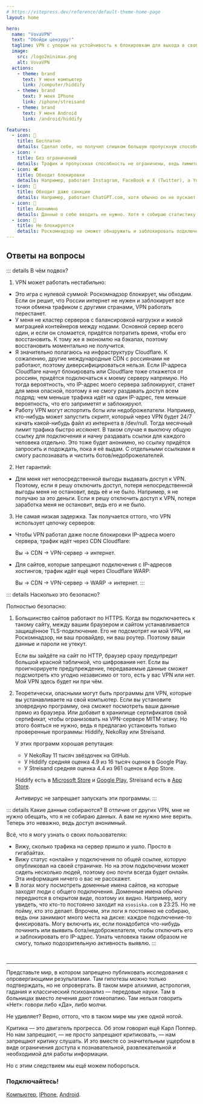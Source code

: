```yaml
---
# https://vitepress.dev/reference/default-theme-home-page
layout: home

hero:
  name: "VovaVPN"
  text: "Обойди цензуру!"
  tagline: VPN с упором на устойчивость к блокировкам для выхода в свободный интернет
  image:
    src: /logo2minimax.png
    alt: VovaVPN
  actions:
    - theme: brand
      text: У меня компьютер
      link: /computer/hiddify
    - theme: brand
      text: У меня IPhone
      link: /iphone/streisand
    - theme: brand
      text: У меня Android
      link: /android/hiddify

features:
  - icon: 💸
    title: Бесплатно
    details: Сделал себе, но получил слишком большую пропускную способность и запас трафика на сервере. Чтобы добро не пропадало, делюсь с друзьями.
  - icon: ⚡
    title: Без ограничений
    details: Трафик и пропускная способность не ограничены, ведь лимиты на сервере слишком большие.
  - icon: 🕊
    title: Обходит блокировки
    details: Например, работает Instagram, FaceBook и X (Twitter), а YouTube больше не зависает.
  - icon: 🚀
    title: Обходит даже санкции
    details: Например, работает ChatGPT.com, хотя обычно он не пускает россиян и блокирует подключения через другие VPN.
  - icon: 🦄
    title: Анонимно
    details: Данные о себе вводить не нужно. Хотя я собираю статистику, но не понимаю, кому она принадлежит.
  - icon: 🤡
    title: Не блокируется
    details: Роскомнадзор не сможет обнаружить и заблокировать подключение, ведь VPN использует цепочку серверов и недетектируемые протоколы.
---
```


## Ответы на вопросы

::: details В чём подвох?
1. VPN может работать нестабильно:

- Это игра с нулевой суммой: Роскомнадзор блокирует, мы обходим. Если он решит, что России интернет не нужен и заблокирует все точки обмена трафиком с другими странами, VPN работать перестанет.
- У меня не кластер серверов с балансировкой нагрузки и живой миграцией контейнеров между нодами. Основной сервер всего один, и если он сломается, придётся потратить время, чтобы его восстановить. К тому же я экономлю на бэкапах, поэтому восстановить моментально не получится.
- Я значительно полагаюсь на инфраструктуру Cloudflare. К сожалению, другие международные CDN с россиянами не работают, поэтому диверсифицироваться нельзя. Если IP-адреса Cloudflare начнут блокировать или Cloudflare тоже откажется от россиян, придётся подключаться к моему серверу напрямую. Но тогда вероятность, что IP-адрес моего сервера заблокируют, станет для меня опасной, поэтому я не смогу раздавать доступ всем подряд: чем меньше трафика идёт на один IP-адрес, тем меньше вероятность, что его заприметят и заблокируют.
- Работу VPN могут испортить боты или недоброжелатели. Например, кто-нибудь может запустить скрипт, который через VPN будет 24/7 качать какой-нибудь файл из интернета в /dev/null. Тогда месячный лимит трафика быстро иссякнет. В таком случае я выключу общую ссылку для подключения и начну раздавать ссылки для каждого человека отдельно. Это тоже будет анонимно, но ссылку придётся запросить и подождать, пока я её выдам. С отдельными ссылками я смогу распознавать и чистить ботов/недоброжелателей.

2. Нет гарантий:

- Для меня нет непосредственной выгоды выдавать доступ к VPN. Поэтому, если я решу отключить доступ, потеря непосредственной выгоды меня не остановит, ведь её и не было. Например, я не получаю за это деньги. Если я решу отключить доступ к VPN, потеря заработка меня не остановит, ведь его и не было.

3. Не самая низкая задержка. Так получается оттого, что VPN использует цепочку серверов:

- Чтобы VPN работал даже после блокировки IP-адреса моего сервера, трафик идёт через CDN Cloudflare:

    Вы -> CDN -> VPN-сервер -> интернет.

- Для сайтов, которые запрещают подключения с IP-адресов хостингов, трафик идёт ещё через Cloudflare WARP:

    Вы -> CDN -> VPN-сервер -> WARP -> интернет.
:::

::: details Насколько это безопасно?

Полностью безопасно:

1. Большинство сайтов работают по HTTPS. Когда вы подключаетесь к такому сайту, между вашим браузером и сайтом устанавливается защищённое TLS-подключение. Его не подсмотрят ни мой VPN, ни Роскомнадзор, ни ваш провайдер, ни ваш роутер. Поэтому ваши данные и пароли не утекут.

    Если вы зайдёте на сайт по HTTP, браузер сразу предупредит большой красной табличкой, что шифрования нет. Если вы проигнорируете предупреждение, передаваемые данные сможет подсмотреть кто угодно независимо от того, есть у вас VPN или нет. Мой VPN здесь будет ни при чём.

2. Теоретически, опасными могут быть программы для VPN, которые вы устанавливаете на свой компьютер. Если вы установите зловредную программу, она сможет посмотреть ваши данные прямо из браузера. Или добавит в хранилище сертификатов свой сертификат, чтобы огранизовать на VPN-сервере MITM-атаку. Но этого бояться не нужно, ведь я предлагаю установить только проверенные программы: Hiddify, NekoRay или Streisand.

    У этих программ хорошая репутация:
      - У NekoRay 11 тысяч звёздочек на GitHub.
      - У Hiddify средняя оценка 4.9 из 16 тысяч оценок в Google Play.
      - У Streisand средняя оценка 4.4 из 961 оценок в App Store. 
    
    Hiddify есть в [Microsoft Store](https://apps.microsoft.com/detail/9pdfnl3qv2s5) и [Google Play](https://play.google.com/store/apps/details?id=app.hiddify.com), Streisand есть в [App Store](https://apps.apple.com/us/app/streisand/id6450534064).
    
    Антивирус не запрещает запускать эти программы.
:::

::: details Какие данные собираются?
В отличие от других VPN, мне не нужно обещать, что я не собираю данных. А вам не нужно мне верить. Теперь это неважно, ведь доступ анонимный.

Всё, что я могу узнать о своих пользователях:

- Вижу, сколько трафика на сервер пришло и ушло. Просто в гигабайтах.
- Вижу статус «онлайн» у подключения по общей ссылке, которую опубликовал на своей страничке. Но на этом подключении может сидеть несколько людей, поэтому оно почти всегда будет онлайн. Эта информация ничего о вас не расскажет.
- В логах могу посмотреть доменные имена сайтов, на которые заходят люди с общего подключения. Доменные имена обычно передаются в открытом виде, поэтому их видно. Например, могу увидеть, что кто-то постоянно заходит на `xsosiska.com` в 23:25. Но не пойму, кто это делает. Впрочем, эти логи я постоянно не собираю, ведь они занимают много места на диске: каждое подключение-то фиксировать. Могу включить их, если понадобится что-нибудь починить или выявить бота/недоброжелателя, чтобы отключить его и заблокировать его IP-адрес. Узнать человека таким образом не смогу, только подозрительную активность выявлю.
:::

<br>

***

Представьте мир, в котором запрещено публиковать исследования с опровергающими результатами. Там гипотезы можно только подтверждать, но не опровергать. В таком мире алхимия, астрология, гадания и классический психоанализ — передовые науки. Там в больницах вместо лечения дают гомеопатию. Там нельзя говорить «Нет»: говори либо «Да», либо молчи.

Не удивляет? Верно, оттого, что в таком мире мы уже одной ногой.

Критика — это двигатель прогресса. Об этом говорил ещё Карл Поппер. Но нам запрещают, — не просто запрещают критиковать, — нам запрещают критику слушать. И это вместе со значительным ущербом в виде ограничения доступа к познавательной, развлекательной и необходимой для работы информации.

Но с этим следствием мы ещё можем побороться.

### Подключайтесь!

[Компьютер](/computer/hiddify), [IPhone](/iphone/streisand), [Android](/android/hiddify).